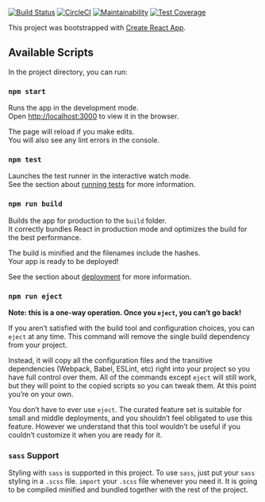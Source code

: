 [![Build Status](https://travis-ci.com/andela/ah-legion-frontend.svg?branch=develop)](https://travis-ci.org/andela/ah-legion-frontend)
[![CircleCI](https://circleci.com/gh/andela/ah-legion-frontend.svg?style=svg)](https://circleci.com/gh/andela/ah-legion-frontend)
[![Maintainability](https://api.codeclimate.com/v1/badges/651fcb6501ce17364a89/maintainability)](https://codeclimate.com/github/andela/ah-legion-frontend/maintainability)
[![Test Coverage](https://api.codeclimate.com/v1/badges/651fcb6501ce17364a89/test_coverage)](https://codeclimate.com/github/andela/ah-legion-frontend/test_coverage)

This project was bootstrapped with [Create React App](https://github.com/facebook/create-react-app).

## Available Scripts

In the project directory, you can run:

### `npm start`

Runs the app in the development mode.<br>
Open [http://localhost:3000](http://localhost:3000) to view it in the browser.

The page will reload if you make edits.<br>
You will also see any lint errors in the console.

### `npm test`

Launches the test runner in the interactive watch mode.<br>
See the section about [running tests](https://facebook.github.io/create-react-app/docs/running-tests) for more information.

### `npm run build`

Builds the app for production to the `build` folder.<br>
It correctly bundles React in production mode and optimizes the build for the best performance.

The build is minified and the filenames include the hashes.<br>
Your app is ready to be deployed!

See the section about [deployment](https://facebook.github.io/create-react-app/docs/deployment) for more information.

### `npm run eject`

**Note: this is a one-way operation. Once you `eject`, you can’t go back!**

If you aren’t satisfied with the build tool and configuration choices, you can `eject` at any time. This command will remove the single build dependency from your project.

Instead, it will copy all the configuration files and the transitive dependencies (Webpack, Babel, ESLint, etc) right into your project so you have full control over them. All of the commands except `eject` will still work, but they will point to the copied scripts so you can tweak them. At this point you’re on your own.

You don’t have to ever use `eject`. The curated feature set is suitable for small and middle deployments, and you shouldn’t feel obligated to use this feature. However we understand that this tool wouldn’t be useful if you couldn’t customize it when you are ready for it.

### `sass` Support

Styling with `sass` is supported in this project. To use `sass`, just put your `sass` styling in a `.scss` file.
`import` your `.scss` file whenever you need it. It is going to be compiled minified and bundled together with the rest of the project.
